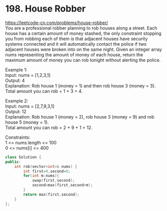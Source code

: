 # 198. House Robber
https://leetcode-cn.com/problems/house-robber/  
You are a professional robber planning to rob houses along a street. Each house has a certain amount of money stashed, the only constraint stopping you from robbing each of them is that adjacent houses have security systems connected and it will automatically contact the police if two adjacent houses were broken into on the same night.
Given an integer array nums representing the amount of money of each house, return the maximum amount of money you can rob tonight without alerting the police.  

Example 1:  
Input: nums = [1,2,3,1]  
Output: 4  
Explanation: Rob house 1 (money = 1) and then rob house 3 (money = 3).  
Total amount you can rob = 1 + 3 = 4.  

Example 2:  
Input: nums = [2,7,9,3,1]  
Output: 12   
Explanation: Rob house 1 (money = 2), rob house 3 (money = 9) and rob house 5 (money = 1).  
Total amount you can rob = 2 + 9 + 1 = 12.  

Constraints:  
1 <= nums.length <= 100  
0 <= nums[i] <= 400  

``` cpp
class Solution {
public:
    int rob(vector<int>& nums) {
        int first=0,second=0;
        for(int m:nums){
            swap(first,second);
            second=max(first,second+m);
        }
        return max(first,second);
    }
};
```
